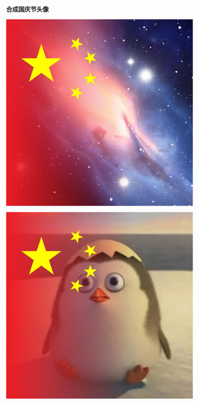 ### 合成国庆节头像

![demo1](https://github.com/cuiwenju2017/CreateNationalDayHead/blob/master/app/src/main/res/drawable-xxhdpi/demo1.jpg)

![demo2](https://github.com/cuiwenju2017/CreateNationalDayHead/blob/master/app/src/main/res/drawable-xxhdpi/demo2.jpg)